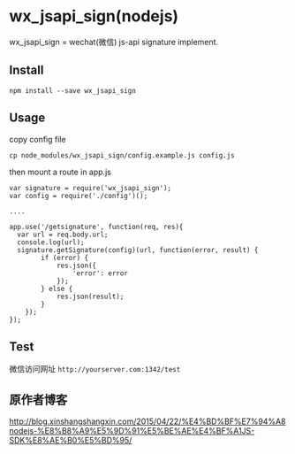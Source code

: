 # wx_jsapi_sign(nodejs)

wx_jsapi_sign = wechat(微信) js-api signature implement.

## Install 

    npm install --save wx_jsapi_sign

## Usage

copy config file

```
cp node_modules/wx_jsapi_sign/config.example.js config.js
```

then mount a route in app.js

```
var signature = require('wx_jsapi_sign');
var config = require('./config')();

....

app.use('/getsignature', function(req, res){
  var url = req.body.url;
  console.log(url);
  signature.getSignature(config)(url, function(error, result) {
        if (error) {
            res.json({
                'error': error
            });
        } else {
            res.json(result);
        }
    });
});
```


## Test

微信访问网址  `http://yourserver.com:1342/test`

## 原作者博客

http://blog.xinshangshangxin.com/2015/04/22/%E4%BD%BF%E7%94%A8nodejs-%E8%B8%A9%E5%9D%91%E5%BE%AE%E4%BF%A1JS-SDK%E8%AE%B0%E5%BD%95/
